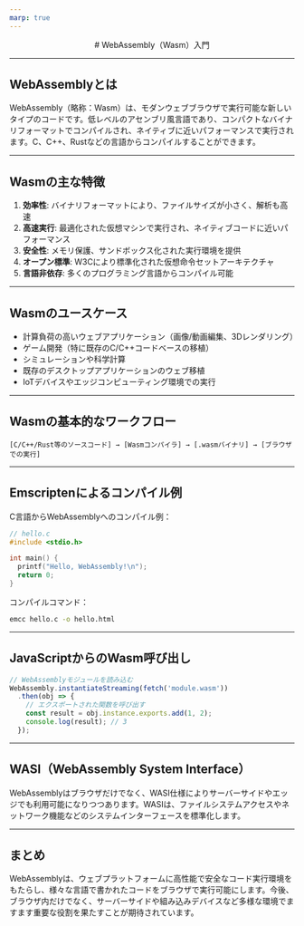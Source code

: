 ```yaml
---
marp: true
---
```


<div style="text-align: center;">
# WebAssembly（Wasm）入門
</div>

---

## WebAssemblyとは

WebAssembly（略称：Wasm）は、モダンウェブブラウザで実行可能な新しいタイプのコードです。低レベルのアセンブリ風言語であり、コンパクトなバイナリフォーマットでコンパイルされ、ネイティブに近いパフォーマンスで実行されます。C、C++、Rustなどの言語からコンパイルすることができます。

---

## Wasmの主な特徴

1. **効率性**: バイナリフォーマットにより、ファイルサイズが小さく、解析も高速
2. **高速実行**: 最適化された仮想マシンで実行され、ネイティブコードに近いパフォーマンス
3. **安全性**: メモリ保護、サンドボックス化された実行環境を提供
4. **オープン標準**: W3Cにより標準化された仮想命令セットアーキテクチャ
5. **言語非依存**: 多くのプログラミング言語からコンパイル可能

---

## Wasmのユースケース

* 計算負荷の高いウェブアプリケーション（画像/動画編集、3Dレンダリング）
* ゲーム開発（特に既存のC/C++コードベースの移植）
* シミュレーションや科学計算
* 既存のデスクトップアプリケーションのウェブ移植
* IoTデバイスやエッジコンピューティング環境での実行

---

## Wasmの基本的なワークフロー

```
[C/C++/Rust等のソースコード] → [Wasmコンパイラ] → [.wasmバイナリ] → [ブラウザでの実行]
```

---

## Emscriptenによるコンパイル例

C言語からWebAssemblyへのコンパイル例：

```c
// hello.c
#include <stdio.h>

int main() {
  printf("Hello, WebAssembly!\n");
  return 0;
}
```

コンパイルコマンド：

```bash
emcc hello.c -o hello.html
```

---

## JavaScriptからのWasm呼び出し

```javascript
// WebAssemblyモジュールを読み込む
WebAssembly.instantiateStreaming(fetch('module.wasm'))
  .then(obj => {
    // エクスポートされた関数を呼び出す
    const result = obj.instance.exports.add(1, 2);
    console.log(result); // 3
  });
```

---

## WASI（WebAssembly System Interface）

WebAssemblyはブラウザだけでなく、WASI仕様によりサーバーサイドやエッジでも利用可能になりつつあります。WASIは、ファイルシステムアクセスやネットワーク機能などのシステムインターフェースを標準化します。

---

## まとめ

WebAssemblyは、ウェブプラットフォームに高性能で安全なコード実行環境をもたらし、様々な言語で書かれたコードをブラウザで実行可能にします。今後、ブラウザ内だけでなく、サーバーサイドや組み込みデバイスなど多様な環境でますます重要な役割を果たすことが期待されています。